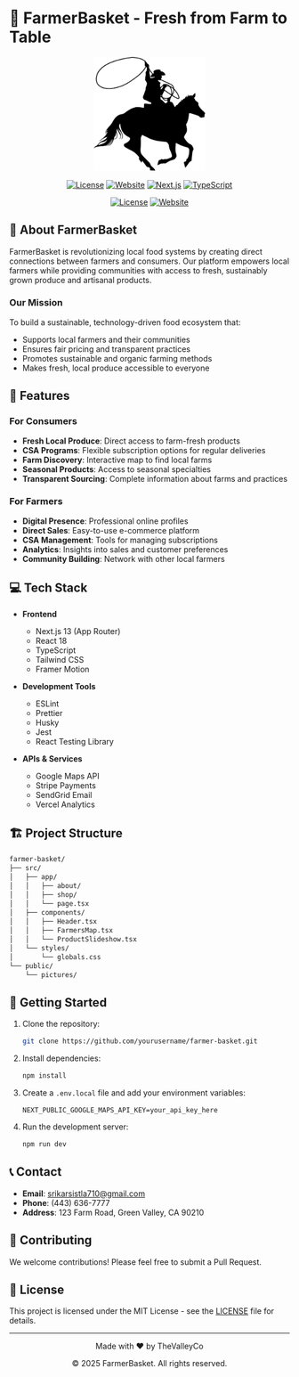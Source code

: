 # 🌱 FarmerBasket - Fresh from Farm to Table

<div align="center">
  <img src="public/cowboy2.png" alt="FarmerBasket Logo" width="200"/>
  

  [![License](https://img.shields.io/badge/license-MIT-green.svg)](LICENSE)
  [![Website](https://img.shields.io/badge/website-farmerbasket.com-green)](https://farmerbasket.com)
  [![Next.js](https://img.shields.io/badge/Next.js-13.4-black)](https://nextjs.org/)
  [![TypeScript](https://img.shields.io/badge/TypeScript-5.0-blue)](https://www.typescriptlang.org/)

  [![License](https://img.shields.io/badge/license-MIT-darkgreen.svg)](LICENSE)
  [![Website](https://img.shields.io/badge/website-farmerbasket-darkgreen)](https://farmer-basket.vercel.app/)

</div>

## 🌟 About FarmerBasket

FarmerBasket is revolutionizing local food systems by creating direct connections between farmers and consumers. Our platform empowers local farmers while providing communities with access to fresh, sustainably grown produce and artisanal products.

### Our Mission

To build a sustainable, technology-driven food ecosystem that:
- Supports local farmers and their communities
- Ensures fair pricing and transparent practices
- Promotes sustainable and organic farming methods
- Makes fresh, local produce accessible to everyone

## 🚀 Features

### For Consumers
- **Fresh Local Produce**: Direct access to farm-fresh products
- **CSA Programs**: Flexible subscription options for regular deliveries
- **Farm Discovery**: Interactive map to find local farms
- **Seasonal Products**: Access to seasonal specialties
- **Transparent Sourcing**: Complete information about farms and practices

### For Farmers
- **Digital Presence**: Professional online profiles
- **Direct Sales**: Easy-to-use e-commerce platform
- **CSA Management**: Tools for managing subscriptions
- **Analytics**: Insights into sales and customer preferences
- **Community Building**: Network with other local farmers

## 💻 Tech Stack

- **Frontend**
  - Next.js 13 (App Router)
  - React 18
  - TypeScript
  - Tailwind CSS
  - Framer Motion

- **Development Tools**
  - ESLint
  - Prettier
  - Husky
  - Jest
  - React Testing Library

- **APIs & Services**
  - Google Maps API
  - Stripe Payments
  - SendGrid Email
  - Vercel Analytics

## 🏗️ Project Structure

```
farmer-basket/
├── src/
│   ├── app/
│   │   ├── about/
│   │   ├── shop/
│   │   └── page.tsx
│   ├── components/
│   │   ├── Header.tsx
│   │   ├── FarmersMap.tsx
│   │   └── ProductSlideshow.tsx
│   └── styles/
│       └── globals.css
└── public/
    └── pictures/
```

## 🚀 Getting Started

1. Clone the repository:
   ```bash
   git clone https://github.com/yourusername/farmer-basket.git
   ```

2. Install dependencies:
   ```bash
   npm install
   ```

3. Create a `.env.local` file and add your environment variables:
   ```
   NEXT_PUBLIC_GOOGLE_MAPS_API_KEY=your_api_key_here
   ```

4. Run the development server:
   ```bash
   npm run dev
   ```

## 📞 Contact

- **Email**: srikarsistla710@gmail.com
- **Phone**: (443) 636-7777
- **Address**: 123 Farm Road, Green Valley, CA 90210

## 🤝 Contributing

We welcome contributions! Please feel free to submit a Pull Request.

## 📄 License

This project is licensed under the MIT License - see the [LICENSE](LICENSE) file for details.

---

<div align="center">
  <p>Made with ❤️ by TheValleyCo</p>
  <p>© 2025 FarmerBasket. All rights reserved.</p>
</div>
